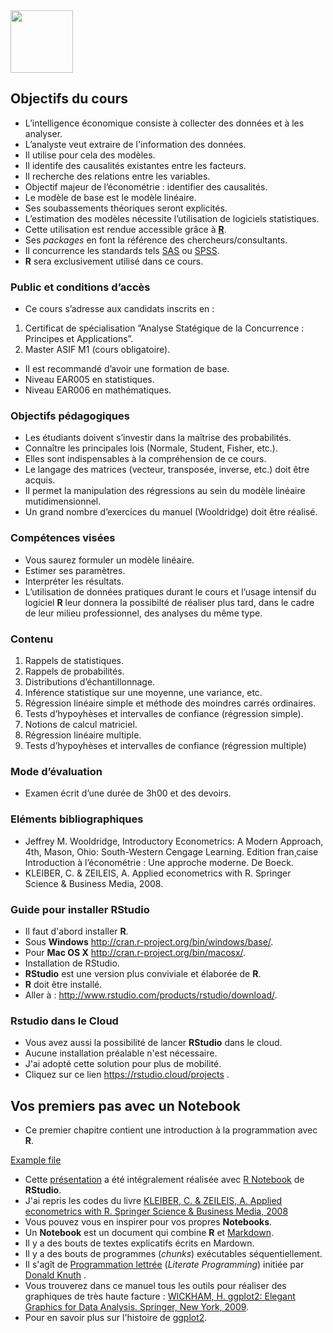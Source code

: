 
<img src="https://upload.wikimedia.org/wikipedia/commons/6/66/Logo_cnam.gif" width="100"> 


##  Objectifs du cours

-   L’intelligence économique consiste à collecter des données et à les analyser.
-   L’analyste veut extraire de l'information des données.
-   Il utilise pour cela des modèles.
-   Il identife des causalités existantes entre les facteurs.
-   Il recherche des relations entre les variables.
-   Objectif majeur de l’économétrie : identifier des causalités.
-   Le modèle de base est le modèle linéaire.
-   Ses soubassements théoriques seront explicités.
-   L’estimation des modèles nécessite l’utilisation de logiciels statistiques.
-   Cette utilisation est rendue accessible grâce à [**R**](https://www.r-project.org/).
-   Ses  _packages_ en font la référence des chercheurs/consultants.
-   Il concurrence les standards tels [SAS](https://www.sas.com/en_us/home.html) ou [SPSS](https://www.ibm.com/analytics/spss-statistics-software).
-   **R**  sera exclusivement utilisé dans ce cours.

### Public et conditions d’accès

-   Ce cours s’adresse aux candidats inscrits en :

1.  Certificat de spécialisation ”Analyse Statégique de la Concurrence : Principes et Applications”.
2.  Master ASIF M1 (cours obligatoire).

-   Il est recommandé d’avoir une formation de base.
-   Niveau EAR005 en statistiques.
-   Niveau EAR006 en mathématiques.

### Objectifs pédagogiques

-   Les étudiants doivent s’investir dans la maîtrise des probabilités.
-   Connaître les principales lois (Normale, Student, Fisher, etc.).
-   Elles sont indispensables à la compréhension de ce cours.
-   Le langage des matrices (vecteur, transposée, inverse, etc.) doit être acquis.
-   Il permet la manipulation des régressions au sein du modèle linéaire mutidimensionnel.
-   Un grand nombre d’exercices du manuel (Wooldridge) doit être réalisé.

### Compétences visées

-   Vous saurez formuler un modèle linéaire.
-   Estimer ses paramètres.
-   Interpréter les résultats.
-   L’utilisation de données pratiques durant le cours et l’usage intensif du logiciel **R**  leur donnera la possibilté de réaliser plus tard, dans le cadre de leur milieu professionnel, des analyses du même type.

###   Contenu

1.  Rappels de statistiques.
2.  Rappels de probabilités.
3.  Distributions d’échantillonnage.
4.  Inférence statistique sur une moyenne, une variance, etc.
5.  Régression linéaire simple et méthode des moindres carrés ordinaires.
6.  Tests d’hypoyhèses et intervalles de confiance (régression simple).
7.  Notions de calcul matriciel.
8.  Régression linéaire multiple.
9.  Tests d’hypoyhèses et intervalles de confiance (régression multiple)

### Mode d’évaluation

-   Examen écrit d’une durée de 3h00 et des devoirs.

### Eléments bibliographiques

-   Jeffrey M. Wooldridge, Introductory Econometrics: A Modern Approach, 4th, Mason, Ohio: South-Western Cengage Learning. Edition fran¸caise Introduction à l’économétrie : Une approche moderne. De Boeck.
-   KLEIBER, C. & ZEILEIS, A. Applied econometrics with R. Springer Science & Business Media, 2008.

### Guide pour installer RStudio

* Il faut d'abord installer **R**.
* Sous **Windows** http://cran.r-project.org/bin/windows/base/.
* Pour **Mac OS X** http://cran.r-project.org/bin/macosx/.
* Installation de RStudio.
* **RStudio** est une version plus conviviale et élaborée de  **R**.
* **R** doit être installé.
* Aller à : http://www.rstudio.com/products/rstudio/download/.

### Rstudio dans le Cloud
* Vous avez aussi la possibilité de lancer **RStudio** dans le cloud.
* Aucune installation préalable n'est nécessaire.
* J'ai adopté cette solution pour plus de mobilité.
* Cliquez sur ce lien https://rstudio.cloud/projects .

## Vos premiers pas avec un Notebook 
* Ce premier chapitre contient une introduction à la programmation avec **R**.

<a href="https://drive.google.com/file/d/1kK80DAfuZO2fjqAZmxUmgMszOarjsD_1/view?usp=drivesdk">Example file</a>

* Cette [présentation](https://github.com/karkil2205/ESD109-Chapter1/blob/master/Applied_Econometrics_with_R.pdf) a été intégralement réalisée avec [R Notebook]("https://rmarkdownwww.rstudio.com/lesson-10.html") de **RStudio**.
* J'ai repris les codes du livre [KLEIBER, C. & ZEILEIS, A. Applied econometrics with R. Springer Science & Business Media, 2008](https://github.com/karkil2205/ESD109-Chapter1/blob/master/Applied_econometrics_with_R_Book.pdf)
* Vous pouvez vous en inspirer pour vos propres **Notebooks**.
* Un **Notebook** est un document qui combine **R** et [Markdown]("https://fr.m.wikipedia.org/wiki/Markdown").
* Il y a des bouts de textes explicatifs écrits en Mardown.
* Il y a des bouts de programmes (*chunks*) exécutables séquentiellement.
* Il s'agît de [Programmation lettrée]("https://fr.m.wikipedia.org/wiki/Programmation_lettrée") (*Literate Programming*) <span>initiée par [Donald Knuth]("https://fr.m.wikipedia.org/wiki/Donald_Knuth") .
* Vous trouverez dans ce manuel tous les outils pour réaliser des graphiques de très haute facture : [WICKHAM, H. ggplot2: Elegant Graphics for Data Analysis. Springer, New York, 2009](ggplot2.pdf).
* Pour en savoir plus sur l'histoire de [ggplot2](https://en.m.wikipedia.org/wiki/Ggplot2).



